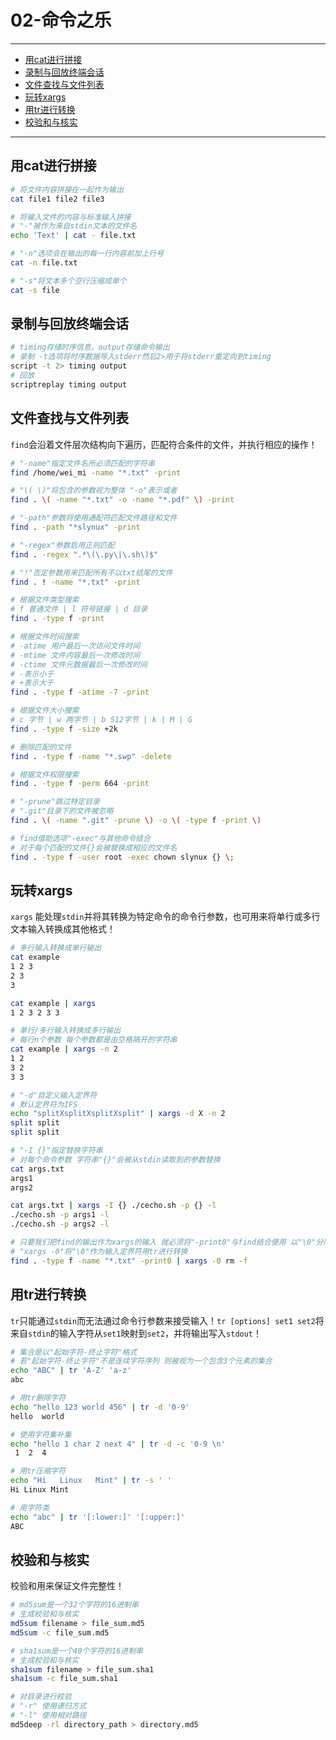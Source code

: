 # 02-命令之乐

---

- [用cat进行拼接](#用cat进行拼接)
- [录制与回放终端会话](#录制与回放终端会话)
- [文件查找与文件列表](#文件查找与文件列表)
- [玩转xargs](#玩转xargs)
- [用tr进行转换](#用tr进行转换)
- [校验和与核实](#校验和与核实)

---

## 用cat进行拼接

```bash
# 将文件内容拼接在一起作为输出
cat file1 file2 file3

# 将输入文件的内容与标准输入拼接
# "-"被作为来自stdin文本的文件名
echo 'Text' | cat - file.txt

# "-n"选项会在输出的每一行内容前加上行号
cat -n file.txt

# "-s"将文本多个空行压缩成单个
cat -s file
```

## 录制与回放终端会话

```bash
# timing存储时序信息，output存储命令输出
# 录制 -t选项将时序数据导入stderr然后2>用于将stderr重定向到timing
script -t 2> timing output
# 回放
scriptreplay timing output
```

## 文件查找与文件列表

`find`会沿着文件层次结构向下遍历，匹配符合条件的文件，并执行相应的操作！

```bash
# "-name"指定文件名所必须匹配的字符串
find /home/wei_mi -name "*.txt" -print

# "\( \)"将包含的参数视为整体 "-o"表示或者
find . \( -name "*.txt" -o -name "*.pdf" \) -print

# "-path"参数将使用通配符匹配文件路径和文件
find . -path "*slynux" -print

# "-regex"参数启用正则匹配
find . -regex ".*\(\.py\|\.sh\)$"

# "!"否定参数用来匹配所有不以txt结尾的文件
find . ! -name "*.txt" -print

# 根据文件类型搜索
# f 普通文件 | l 符号链接 | d 目录
find . -type f -print

# 根据文件时间搜索
# -atime 用户最后一次访问文件时间
# -mtime 文件内容最后一次修改时间
# -ctime 文件元数据最后一次修改时间
# -表示小于
# +表示大于
find . -type f -atime -7 -print

# 根据文件大小搜索
# c 字节 | w 两字节 | b 512字节 | k | M | G 
find . -type f -size +2k

# 删除匹配的文件
find . -type f -name "*.swp" -delete

# 根据文件权限搜索
find . -type f -perm 664 -print

# "-prune"跳过特定目录
# ".git"目录下的文件被忽略
find . \( -name ".git" -prune \) -o \( -type f -print \)

# find借助选项"-exec"与其他命令结合
# 对于每个匹配的文件{}会被替换成相应的文件名
find . -type f -user root -exec chown slynux {} \;
```

## 玩转xargs

`xargs` 能处理`stdin`并将其转换为特定命令的命令行参数，也可用来将单行或多行文本输入转换成其他格式！

```bash
# 多行输入转换成单行输出
cat example
1 2 3
2 3
3

cat example | xargs
1 2 3 2 3 3

# 单行/多行输入转换成多行输出
# 每行n个参数 每个参数都是由空格隔开的字符串
cat example | xargs -n 2
1 2
3 2
3 3

# "-d"自定义输入定界符
# 默认定界符为IFS
echo "splitXsplitXsplitXsplit" | xargs -d X -n 2
split split
split split

# "-I {}"指定替换字符串
# 对每个命令参数 字符串"{}"会被从stdin读取到的参数替换
cat args.txt
args1
args2

cat args.txt | xargs -I {} ./cecho.sh -p {} -l
./cecho.sh -p args1 -l
./cecho.sh -p args2 -l

# 只要我们把find的输出作为xargs的输入 就必须将"-print0"与find结合使用 以"\0"分隔输出
# "xargs -0"将"\0"作为输入定界符用tr进行转换
find . -type f -name "*.txt" -print0 | xargs -0 rm -f
```

## 用tr进行转换

`tr`只能通过`stdin`而无法通过命令行参数来接受输入！`tr [options] set1 set2`将来自`stdin`的输入字符从`set1`映射到`set2`，并将输出写入`stdout`！

```bash
# 集合是以"起始字符-终止字符"格式
# 若"起始字符-终止字符"不是连续字符序列 则被视为一个包含3个元素的集合
echo "ABC" | tr 'A-Z' 'a-z'
abc

# 用tr删除字符
echo "hello 123 world 456" | tr -d '0-9'
hello  world

# 使用字符集补集
echo "hello 1 char 2 next 4" | tr -d -c '0-9 \n'
 1  2  4

# 用tr压缩字符
echo "Hi   Linux   Mint" | tr -s ' '
Hi Linux Mint

# 用字符类
echo "abc" | tr '[:lower:]' '[:upper:]'
ABC
```

## 校验和与核实

校验和用来保证文件完整性！

```bash
# md5sum是一个32个字符的16进制串
# 生成校验和与核实
md5sum filename > file_sum.md5
md5sum -c file_sum.md5

# sha1sum是一个40个字符的16进制串
# 生成校验和与核实
sha1sum filename > file_sum.sha1
sha1sum -c file_sum.sha1

# 对目录进行校验
# "-r" 使用递归方式
# "-l" 使用相对路径
md5deep -rl directory_path > directory.md5
```

